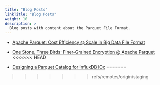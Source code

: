 ```yaml
---
title: "Blog Posts"
linkTitle: "Blog Posts"
weight: 10
description: >
  Blog posts with content about the Parquet File Format.
---
```


* [Apache Parquet: Cost Efficiency @ Scale in Big Data File Format](https://eng.uber.com/cost-efficiency-big-data/)

* [One Stone, Three Birds: Finer-Grained Encryption @ Apache Parquet](https://eng.uber.com/one-stone-three-birds-finer-grained-encryption-apache-parquet/)
<<<<<<< HEAD

* [Designing a Parquet Catalog for InfluxDB IOx](https://www.influxdata.com/blog/designing-a-parquet-catalog-for-influxdb-iox/)
=======
>>>>>>> refs/remotes/origin/staging
